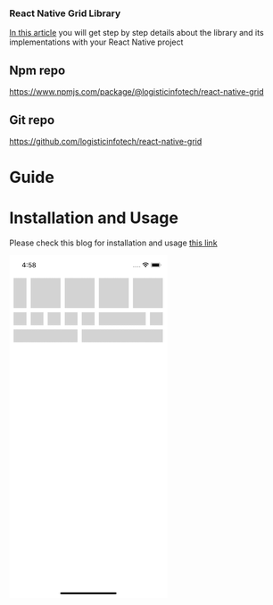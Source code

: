 ### React Native Grid Library

[In this article](https://www.logisticinfotech.com/blog/react-native-grid-library/) you will get step by step details about the library and its implementations with your React Native project

## Npm repo
https://www.npmjs.com/package/@logisticinfotech/react-native-grid

## Git repo
https://github.com/logisticinfotech/react-native-grid

# Guide

# Installation and Usage
Please check this blog for installation and usage [this link](https://www.logisticinfotech.com/blog/react-native-grid-library/)

![](RNGrid.png)

<!-- 

## Properties

### Basic

#### For Container

| Prop | Default | Type | Description |
| ------ | -------- | ----- | ------------- |
| height | Screen Height | `Number` | Height of the container. |
| isNested | false | `Bool` | True if Container is nested. |
| backgroundColor | white | `String` | Background color of Container. |
| style | null | `style` | Style of Container. |

#### For Square

| Prop | Default | Type | Description |
| ------ | -------- | ----- | ------------- |
| xSquares | 1 | `Number` | Number of squares you want horizontally.  |
| ySquares | 1 | `Number` | Number of squares you want vertically. |
| backgroundColor | #D3D3D3 | `String` | Background color of Square. |
| allowHeightExcess | false | `Bool` | Allow height access to square or not. |
| fullScreenWidth | false | `Bool` | Allow full screen width grid or not. |
| style | null | `style` | Style of Square. | -->
